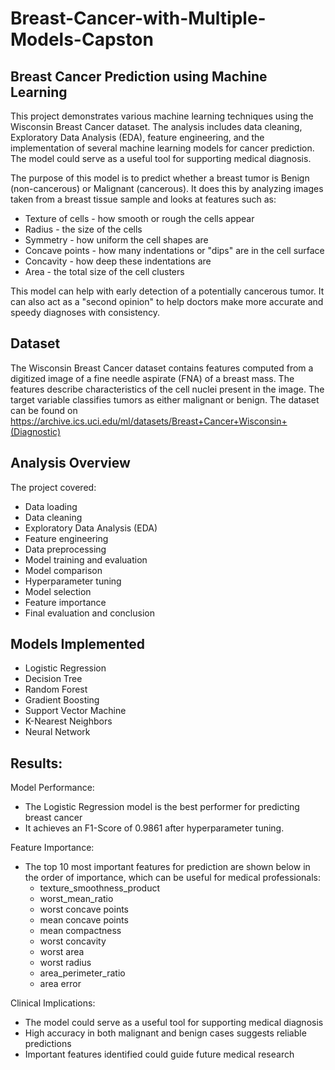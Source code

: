 # Breast-Cancer-with-Multiple-Models-Capston
## Breast Cancer Prediction using Machine Learning
This project demonstrates various machine learning techniques using the Wisconsin Breast Cancer dataset. The analysis includes data cleaning, Exploratory Data Analysis (EDA), feature engineering, and the implementation of several machine learning models for cancer prediction. The model could serve as a useful tool for supporting medical diagnosis.

The purpose of this model is to predict whether a breast tumor is Benign (non-cancerous) or Malignant (cancerous). It does this by analyzing images taken from a breast tissue sample and looks at features such as:

- Texture of cells - how smooth or rough the cells appear
- Radius - the size of the cells
- Symmetry - how uniform the cell shapes are
- Concave points - how many indentations or "dips" are in the cell surface
- Concavity - how deep these indentations are
- Area - the total size of the cell clusters

This model can help with early detection of a potentially cancerous tumor. It can also act as a "second opinion" to help doctors make more accurate and speedy diagnoses with consistency.

## Dataset
The Wisconsin Breast Cancer dataset contains features computed from a digitized image of a fine needle aspirate (FNA) of a breast mass. The features describe characteristics of the cell nuclei present in the image. The target variable classifies tumors as either malignant or benign. The dataset can be found on https://archive.ics.uci.edu/ml/datasets/Breast+Cancer+Wisconsin+(Diagnostic)

## Analysis Overview
The project covered:
- Data loading
- Data cleaning 
- Exploratory Data Analysis (EDA)
- Feature engineering
- Data preprocessing
- Model training and evaluation
- Model comparison
- Hyperparameter tuning
- Model selection
- Feature importance
- Final evaluation and conclusion

## Models Implemented
- Logistic Regression
- Decision Tree
- Random Forest
- Gradient Boosting
- Support Vector Machine
- K-Nearest Neighbors
- Neural Network

## Results: 
Model Performance:
   
 - The Logistic Regression model is the best performer for predicting breast cancer
 - It achieves an F1-Score of 0.9861 after hyperparameter tuning.

Feature Importance:
   - The top 10 most important features for prediction are shown below in the order of importance, which can be useful for medical professionals:
        * texture_smoothness_product
        * worst_mean_ratio
        * worst concave points
        * mean concave points
        * mean compactness
        * worst concavity
        * worst area
        * worst radius
        * area_perimeter_ratio
        * area error     

Clinical Implications:
   - The model could serve as a useful tool for supporting medical diagnosis
   - High accuracy in both malignant and benign cases suggests reliable predictions
   - Important features identified could guide future medical research


